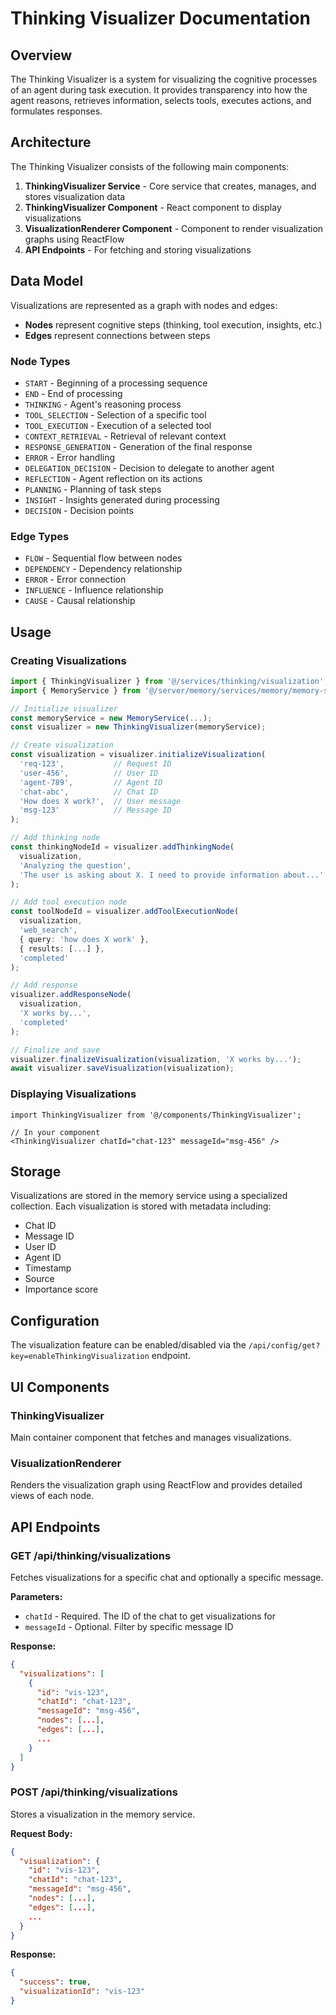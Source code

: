# Thinking Visualizer Documentation

## Overview

The Thinking Visualizer is a system for visualizing the cognitive processes of an agent during task execution. It provides transparency into how the agent reasons, retrieves information, selects tools, executes actions, and formulates responses.

## Architecture

The Thinking Visualizer consists of the following main components:

1. **ThinkingVisualizer Service** - Core service that creates, manages, and stores visualization data
2. **ThinkingVisualizer Component** - React component to display visualizations
3. **VisualizationRenderer Component** - Component to render visualization graphs using ReactFlow
4. **API Endpoints** - For fetching and storing visualizations

## Data Model

Visualizations are represented as a graph with nodes and edges:

- **Nodes** represent cognitive steps (thinking, tool execution, insights, etc.)
- **Edges** represent connections between steps

### Node Types

- `START` - Beginning of a processing sequence
- `END` - End of processing
- `THINKING` - Agent's reasoning process
- `TOOL_SELECTION` - Selection of a specific tool
- `TOOL_EXECUTION` - Execution of a selected tool
- `CONTEXT_RETRIEVAL` - Retrieval of relevant context
- `RESPONSE_GENERATION` - Generation of the final response
- `ERROR` - Error handling
- `DELEGATION_DECISION` - Decision to delegate to another agent
- `REFLECTION` - Agent reflection on its actions
- `PLANNING` - Planning of task steps
- `INSIGHT` - Insights generated during processing
- `DECISION` - Decision points

### Edge Types

- `FLOW` - Sequential flow between nodes
- `DEPENDENCY` - Dependency relationship
- `ERROR` - Error connection
- `INFLUENCE` - Influence relationship
- `CAUSE` - Causal relationship

## Usage

### Creating Visualizations

```typescript
import { ThinkingVisualizer } from '@/services/thinking/visualization';
import { MemoryService } from '@/server/memory/services/memory/memory-service';

// Initialize visualizer
const memoryService = new MemoryService(...);
const visualizer = new ThinkingVisualizer(memoryService);

// Create visualization
const visualization = visualizer.initializeVisualization(
  'req-123',           // Request ID
  'user-456',          // User ID
  'agent-789',         // Agent ID
  'chat-abc',          // Chat ID
  'How does X work?',  // User message
  'msg-123'            // Message ID
);

// Add thinking node
const thinkingNodeId = visualizer.addThinkingNode(
  visualization,
  'Analyzing the question',
  'The user is asking about X. I need to provide information about...'
);

// Add tool execution node
const toolNodeId = visualizer.addToolExecutionNode(
  visualization,
  'web_search',
  { query: 'how does X work' },
  { results: [...] },
  'completed'
);

// Add response
visualizer.addResponseNode(
  visualization,
  'X works by...',
  'completed'
);

// Finalize and save
visualizer.finalizeVisualization(visualization, 'X works by...');
await visualizer.saveVisualization(visualization);
```

### Displaying Visualizations

```tsx
import ThinkingVisualizer from '@/components/ThinkingVisualizer';

// In your component
<ThinkingVisualizer chatId="chat-123" messageId="msg-456" />
```

## Storage

Visualizations are stored in the memory service using a specialized collection. Each visualization is stored with metadata including:

- Chat ID
- Message ID
- User ID
- Agent ID
- Timestamp
- Source
- Importance score

## Configuration

The visualization feature can be enabled/disabled via the `/api/config/get?key=enableThinkingVisualization` endpoint.

## UI Components

### ThinkingVisualizer

Main container component that fetches and manages visualizations.

### VisualizationRenderer

Renders the visualization graph using ReactFlow and provides detailed views of each node.

## API Endpoints

### GET /api/thinking/visualizations

Fetches visualizations for a specific chat and optionally a specific message.

**Parameters:**
- `chatId` - Required. The ID of the chat to get visualizations for
- `messageId` - Optional. Filter by specific message ID

**Response:**
```json
{
  "visualizations": [
    {
      "id": "vis-123",
      "chatId": "chat-123",
      "messageId": "msg-456",
      "nodes": [...],
      "edges": [...],
      ...
    }
  ]
}
```

### POST /api/thinking/visualizations

Stores a visualization in the memory service.

**Request Body:**
```json
{
  "visualization": {
    "id": "vis-123",
    "chatId": "chat-123",
    "messageId": "msg-456",
    "nodes": [...],
    "edges": [...],
    ...
  }
}
```

**Response:**
```json
{
  "success": true,
  "visualizationId": "vis-123"
}
``` 